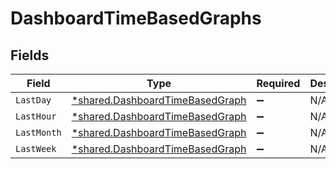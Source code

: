 # DashboardTimeBasedGraphs


## Fields

| Field                                                                                    | Type                                                                                     | Required                                                                                 | Description                                                                              |
| ---------------------------------------------------------------------------------------- | ---------------------------------------------------------------------------------------- | ---------------------------------------------------------------------------------------- | ---------------------------------------------------------------------------------------- |
| `LastDay`                                                                                | [*shared.DashboardTimeBasedGraph](../../../pkg/models/shared/dashboardtimebasedgraph.md) | :heavy_minus_sign:                                                                       | N/A                                                                                      |
| `LastHour`                                                                               | [*shared.DashboardTimeBasedGraph](../../../pkg/models/shared/dashboardtimebasedgraph.md) | :heavy_minus_sign:                                                                       | N/A                                                                                      |
| `LastMonth`                                                                              | [*shared.DashboardTimeBasedGraph](../../../pkg/models/shared/dashboardtimebasedgraph.md) | :heavy_minus_sign:                                                                       | N/A                                                                                      |
| `LastWeek`                                                                               | [*shared.DashboardTimeBasedGraph](../../../pkg/models/shared/dashboardtimebasedgraph.md) | :heavy_minus_sign:                                                                       | N/A                                                                                      |